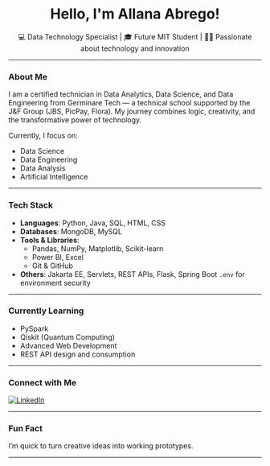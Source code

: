<h1 align="center">Hello, I'm Allana Abrego!</h1>

<p align="center">
  💻 Data Technology Specialist | 🎓 Future MIT Student | 👩‍💻 Passionate about technology and innovation
</p>

---

### About Me

I am a certified technician in Data Analytics, Data Science, and Data Engineering from Germinare Tech — a technical school supported by the J&F Group (JBS, PicPay, Flora). My journey combines logic, creativity, and the transformative power of technology.

Currently, I focus on:  
- Data Science  
- Data Engineering
- Data Analysis
- Artificial Intelligence
  
---

### Tech Stack

- **Languages**: Python, Java, SQL, HTML, CSS  
- **Databases**: MongoDB, MySQL  
- **Tools & Libraries**:  
  - Pandas, NumPy, Matplotlib, Scikit-learn  
  - Power BI, Excel  
  - Git & GitHub  
- **Others**: Jakarta EE, Servlets, REST APIs, Flask, Spring Boot `.env` for environment security

---

### Currently Learning

- PySpark  
- Qiskit (Quantum Computing)  
- Advanced Web Development  
- REST API design and consumption

---

### Connect with Me

[![LinkedIn](https://img.shields.io/badge/-Allana%20Abrego-0077B5?style=flat-square&logo=Linkedin&logoColor=white)](https://www.linkedin.com/in/allana-a-4204832a0/)


---

### Fun Fact

I’m quick to turn creative ideas into working prototypes.

---

